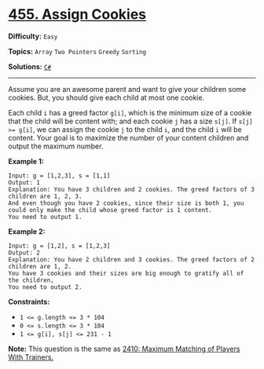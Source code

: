 # [455. Assign Cookies](https://leetcode.com/problems/assign-cookies/)

**Difficulty:** `Easy`

**Topics:** `Array` `Two Pointers` `Greedy` `Sorting`

**Solutions:** [`C#`](../../src/csharp/challenges/Problems/AssignCookies.cs)

---

Assume you are an awesome parent and want to give your children some cookies. But, you should give each child at most one cookie.

Each child `i` has a greed factor `g[i]`, which is the minimum size of a cookie that the child will be content with; and each cookie `j` has a size `s[j]`. If `s[j] >= g[i]`, we can assign the cookie `j` to the child `i`, and the child `i` will be content. Your goal is to maximize the number of your content children and output the maximum number.

**Example 1:**

```
Input: g = [1,2,3], s = [1,1]
Output: 1
Explanation: You have 3 children and 2 cookies. The greed factors of 3 children are 1, 2, 3. 
And even though you have 2 cookies, since their size is both 1, you could only make the child whose greed factor is 1 content.
You need to output 1.
```

**Example 2:**

```
Input: g = [1,2], s = [1,2,3]
Output: 2
Explanation: You have 2 children and 3 cookies. The greed factors of 2 children are 1, 2. 
You have 3 cookies and their sizes are big enough to gratify all of the children, 
You need to output 2.
```

**Constraints:**

* `1 <= g.length <= 3 * 104`
* `0 <= s.length <= 3 * 104`
* `1 <= g[i], s[j] <= 231 - 1`

**Note:** This question is the same as  [2410: Maximum Matching of Players With Trainers.](https://leetcode.com/problems/maximum-matching-of-players-with-trainers/description/)